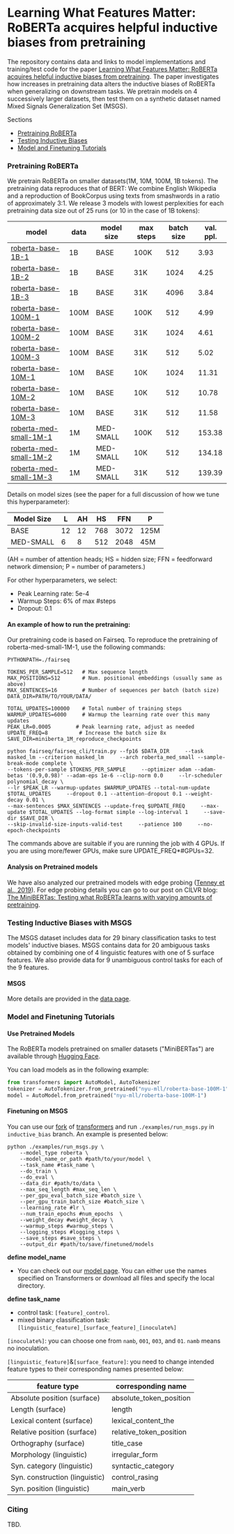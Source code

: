 # Learning What Features Matter: RoBERTa acquires helpful inductive biases from pretraining
The repository contains data and links to model implementations and training/test code for the paper [Learning What Features Matter: RoBERTa acquires helpful inductive biases from pretraining](tbd). The paper investigates how increases in pretraining data alters the inductive biases of RoBERTa when generalizing on downstream tasks. We pretrain models on 4 successively larger datasets, then test them on a synthetic dataset named Mixed Signals Generalization Set (MSGS).

Sections

- [Pretraining RoBERTa](https://github.com/nyu-mll/RoBERTa-scale-down#pretraining-roberta)
- [Testing Inductive Biases](https://github.com/nyu-mll/RoBERTa-scale-down#testing-inductive-biases-with-msgs)
- [Model and Finetuning Tutorials](https://github.com/nyu-mll/RoBERTa-scale-down#model-and-finetuning-tutorials)

### Pretraining RoBERTa

We pretrain RoBERTa on smaller datasets(1M, 10M, 100M, 1B tokens). The pretraining data reproduces that of BERT: We combine English Wikipedia and a reproduction of BookCorpus using texts from smashwords in a ratio of approximately 3:1. We release 3 models with lowest perplexities for each pretraining data size out of 25 runs (or 10 in the case of 1B tokens):

| model | data | model size | max steps | batch size | val. ppl. |
|-|-|-|-|-|-|
| [roberta-base-1B-1][link-roberta-base-1B-1] | 1B | BASE | 100K | 512 | 3.93 |
| [roberta-base-1B-2][link-roberta-base-1B-2] | 1B | BASE | 31K | 1024 | 4.25 |
| [roberta-base-1B-3][link-roberta-base-1B-3] | 1B | BASE | 31K | 4096 | 3.84 |
| [roberta-base-100M-1][link-roberta-base-100M-1] | 100M | BASE | 100K | 512 | 4.99 |
| [roberta-base-100M-2][link-roberta-base-100M-2] | 100M | BASE | 31K | 1024 | 4.61 |
| [roberta-base-100M-3][link-roberta-base-100M-3] | 100M | BASE | 31K | 512 | 5.02 |
| [roberta-base-10M-1][link-roberta-base-10M-1] | 10M | BASE | 10K | 1024 | 11.31 |
| [roberta-base-10M-2][link-roberta-base-10M-2] | 10M | BASE | 10K | 512 | 10.78 |
| [roberta-base-10M-3][link-roberta-base-10M-3] | 10M | BASE | 31K | 512 | 11.58 |
| [roberta-med-small-1M-1][link-roberta-med-small-1M-1] | 1M | MED-SMALL | 100K | 512 | 153.38 |
| [roberta-med-small-1M-2][link-roberta-med-small-1M-2] | 1M | MED-SMALL | 10K | 512 | 134.18 |
| [roberta-med-small-1M-3][link-roberta-med-small-1M-3] | 1M | MED-SMALL | 31K | 512 | 139.39 |

Details on model sizes (see the paper for a full discussion of how we tune this hyperparameter):

| Model Size | L  | AH | HS  | FFN  | P    |
|------------|----|----|-----|------|------|
| BASE       | 12 | 12 | 768 | 3072 | 125M |
| MED-SMALL  | 6  | 8  | 512 | 2048 | 45M  |

(AH = number of attention heads; HS = hidden size; FFN = feedforward network dimension; P = number of parameters.)

For other hyperparameters, we select:
- Peak Learning rate: 5e-4
- Warmup Steps: 6% of max #steps
- Dropout: 0.1

#### An example of how to run the pretraining:

Our pretraining code is based on Fairseq. To reproduce the pretraining of roberta-med-small-1M-1, use the following commands:
```
PYTHONPATH=./fairseq

TOKENS_PER_SAMPLE=512   # Max sequence length
MAX_POSITIONS=512       # Num. positional embeddings (usually same as above)
MAX_SENTENCES=16        # Number of sequences per batch (batch size)
DATA_DIR=PATH/TO/YOUR/DATA/

TOTAL_UPDATES=100000    # Total number of training steps
WARMUP_UPDATES=6000     # Warmup the learning rate over this many updates
PEAK_LR=0.0005        # Peak learning rate, adjust as needed
UPDATE_FREQ=8          # Increase the batch size 8x
SAVE_DIR=miniberta_1M_reproduce_checkpoints

python fairseq/fairseq_cli/train.py --fp16 $DATA_DIR     --task masked_lm --criterion masked_lm     --arch roberta_med_small --sample-break-mode complete \
--tokens-per-sample $TOKENS_PER_SAMPLE     --optimizer adam --adam-betas '(0.9,0.98)' --adam-eps 1e-6 --clip-norm 0.0     --lr-scheduler polynomial_decay \
--lr $PEAK_LR --warmup-updates $WARMUP_UPDATES --total-num-update $TOTAL_UPDATES     --dropout 0.1 --attention-dropout 0.1 --weight-decay 0.01 \
--max-sentences $MAX_SENTENCES --update-freq $UPDATE_FREQ     --max-update $TOTAL_UPDATES --log-format simple --log-interval 1     --save-dir $SAVE_DIR \
--skip-invalid-size-inputs-valid-test     --patience 100     --no-epoch-checkpoints
```
The commands above are suitable if you are running the job with 4 GPUs. If you are using more/fewer GPUs, make sure UPDATE_FREQ*#GPUs=32.

#### Analysis on Pretrained models

We have also analyzed our pretrained models with edge probing ([Tenney et al., 2019](https://arxiv.org/pdf/1905.06316.pdf)). For edge probing details you can go to our post on CILVR blog: [The MiniBERTas: Testing what RoBERTa learns with varying amounts of pretraining](https://wp.nyu.edu/cilvr/2020/07/02/the-minibertas-testing-what-roberta-learns-with-varying-amounts-of-pretraining/).

### Testing Inductive Biases with MSGS

The MSGS dataset includes data for 29 binary classification tasks to test models' inductive biases. MSGS contains data for 20 ambiguous tasks obtained by combining one of 4 linguistic features with one of 5 surface features. We also provide data for 9 unambiguous control tasks for each of the 9 features.

#### MSGS

More details are provided in the [data page](https://github.com/nyu-mll/RoBERTa-scale-down/blob/master/data).

### Model and Finetuning Tutorials

#### Use Pretrained Models

The RoBERTa models pretrained on smaller datasets ("MiniBERTas") are available through [Hugging Face](https://huggingface.co/nyu-mll).

You can load models as in the following example:

```python
from transformers import AutoModel, AutoTokenizer
tokenizer = AutoTokenizer.from_pretrained("nyu-mll/roberta-base-100M-1")
model = AutoModel.from_pretrained("nyu-mll/roberta-base-100M-1")
```

#### Finetuning on MSGS

You can use our [fork](https://github.com/leehaausing/transformers) of [transformers](https://github.com/huggingface/transformers) and run `./examples/run_msgs.py` in `inductive_bias` branch. An example is presented below:

```
python ./examples/run_msgs.py \
    --model_type roberta \
    --model_name_or_path #path/to/your/model \
    --task_name #task_name \
    --do_train \
    --do_eval \
    --data_dir #path/to/data \
    --max_seq_length #max_seq_len \
    --per_gpu_eval_batch_size #batch_size \
    --per_gpu_train_batch_size #batch_size \
    --learning_rate #lr \
    --num_train_epochs #num_epochs  \
    --weight_decay #weight_decay \
    --warmup_steps #warmup_steps \
    --logging_steps #logging_steps \
    --save_steps #save_steps \
    --output_dir #path/to/save/finetuned/models
```
**define model_name**
- You can check out our [model page](https://huggingface.co/nyu-mll). You can either use the names specified on Transformers or download all files and specify the local directory.

**define task_name**
- control task: `[feature]_control`.
- mixed binary classification task: `[linguistic_feature]_[surface_feature]_[inoculate%]`

`[inoculate%]`: you can choose one from `namb`, `001`, `003`, and `01`. `namb` means no inoculation.

`[linguistic_feature]`&`[surface_feature]`: you need to change intended feature types to their corresponding names presented below:

| feature type | corresponding name |
|-|-|
| Absolute position (surface) | absolute_token_position |
| Length (surface) | length |
| Lexical content (surface) | lexical_content_the |
| Relative position (surface) | relative_token_position |
| Orthography (surface) | title_case |
| Morphology (linguistic) | irregular_form |
| Syn. category (linguistic) | syntactic_category |
| Syn. construction (linguistic) | control_rasing|
| Syn. position (linguistic) | main_verb |

### Citing

TBD.

[link-roberta-med-small-1M-1]: https://huggingface.co/nyu-mll/roberta-med-small-1M-1
[link-roberta-med-small-1M-2]: https://huggingface.co/nyu-mll/roberta-med-small-1M-2
[link-roberta-med-small-1M-3]: https://huggingface.co/nyu-mll/roberta-med-small-1M-3
[link-roberta-base-10M-1]: https://huggingface.co/nyu-mll/roberta-base-10M-1
[link-roberta-base-10M-2]: https://huggingface.co/nyu-mll/roberta-base-10M-2
[link-roberta-base-10M-3]: https://huggingface.co/nyu-mll/roberta-base-10M-3
[link-roberta-base-100M-1]: https://huggingface.co/nyu-mll/roberta-base-100M-1
[link-roberta-base-100M-2]: https://huggingface.co/nyu-mll/roberta-base-100M-2
[link-roberta-base-100M-3]: https://huggingface.co/nyu-mll/roberta-base-100M-3
[link-roberta-base-1B-1]: https://huggingface.co/nyu-mll/roberta-base-1B-1
[link-roberta-base-1B-2]: https://huggingface.co/nyu-mll/roberta-base-1B-2
[link-roberta-base-1B-3]: https://huggingface.co/nyu-mll/roberta-base-1B-3
